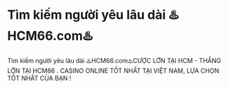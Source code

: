 # Tìm kiếm người yêu lâu dài ♨️HCM66.com♨️

Tìm kiếm người yêu lâu dài ♨️HCM66.com♨️CƯỢC LỚN TẠI HCM - THẮNG LỚN TẠI HCM66 . CASINO ONLINE TỐT NHẤT TẠI VIỆT NAM, LỰA CHỌN TỐT NHẤT CỦA BẠN !
